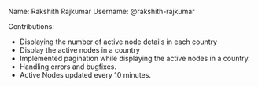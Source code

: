 Name: Rakshith Rajkumar
Username: @rakshith-rajkumar

Contributions:

- Displaying the number of active node details in each country
- Display the active nodes in a country
- Implemented pagination while displaying the active nodes in a country.
- Handling errors and bugfixes.
- Active Nodes updated every 10 minutes.
